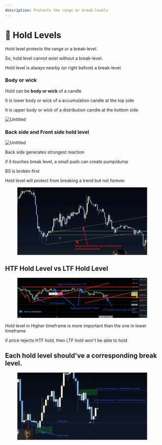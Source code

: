 ```yaml
---
description: Protects the range or break-levels
---
```


# 🔗 Hold Levels

Hold level protects the range or a break-level.

So, hold level cannot exist without a break-level.

Hold level is always nearby (or right before) a break-level.

### Body or wick

Hold can be **body or wick** of a candle

It is lower body or wick of a accumulation candle at the top side

It is upper body or wick of a distribution candle at the bottom side

![Untitled](<../../.gitbook/assets/Untitled (3).png>)

### Back side and Front side hold level

![Untitled](<../../.gitbook/assets/Untitled (4) (1).png>)

Back side generates strongest reaction

if it touches break level, a small push can create pump/dump

BS is broken first

Hold level will protect from breaking a trend but not forever.

<figure><img src="../../.gitbook/assets/image (7).png" alt=""><figcaption></figcaption></figure>

## HTF Hold Level vs LTF Hold Level

<figure><img src="../../.gitbook/assets/image (1) (1) (1) (2) (1).png" alt=""><figcaption></figcaption></figure>

Hold level in Higher timeframe is more important than the one in lower timeframe&#x20;

if price rejects HTF hold, then LTF hold won't be able to hold&#x20;



## Each hold level should've a corresponding break level.

<figure><img src="../../.gitbook/assets/image (1) (1) (1) (2).png" alt=""><figcaption></figcaption></figure>

